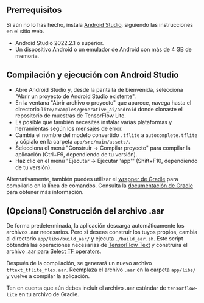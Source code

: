 ## Prerrequisitos
Si aún no lo has hecho, instala [Android Studio](https://developer.android.com/studio/index.html), siguiendo las instrucciones en el sitio web.

* Android Studio 2022.2.1 o superior.
* Un dispositivo Android o un emulador de Android con más de 4 GB de memoria.

## Compilación y ejecución con Android Studio
* Abre Android Studio y, desde la pantalla de bienvenida, selecciona "Abrir un proyecto de Android Studio existente".
* En la ventana "Abrir archivo o proyecto" que aparece, navega hasta el directorio `lite/examples/generative_ai/android` donde clonaste el repositorio de muestras de TensorFlow Lite.
* Es posible que también necesites instalar varias plataformas y herramientas según los mensajes de error.
* Cambia el nombre del modelo convertido `.tflite` a `autocomplete.tflite` y cópialo en la carpeta `app/src/main/assets/`.
* Selecciona el menú "Construir -> Compilar proyecto" para compilar la aplicación (Ctrl+F9, dependiendo de tu versión).
* Haz clic en el menú "Ejecutar -> Ejecutar 'app'" (Shift+F10, dependiendo de tu versión).

Alternativamente, también puedes utilizar el [wrapper de Gradle](https://docs.gradle.org/current/userguide/gradle_wrapper.html#gradle_wrapper) para compilarlo en la línea de comandos. Consulta la [documentación de Gradle](https://docs.gradle.org/current/userguide/command_line_interface.html) para obtener más información.

## (Opcional) Construcción del archivo .aar
De forma predeterminada, la aplicación descarga automáticamente los archivos .aar necesarios. Pero si deseas construir los tuyos propios, cambia al directorio `app/libs/build_aar/` y ejecuta `./build_aar.sh`. Este script obtendrá las operaciones necesarias de [TensorFlow Text](https://www.tensorflow.org/text) y construirá el archivo .aar para [Select TF operators](https://www.tensorflow.org/lite/guide/ops_select).

Después de la compilación, se generará un nuevo archivo `tftext_tflite_flex.aar`. Reemplaza el archivo `.aar` en la carpeta `app/libs/` y vuelve a compilar la aplicación.

Ten en cuenta que aún debes incluir el archivo .aar estándar de `tensorflow-lite` en tu archivo de Gradle.
